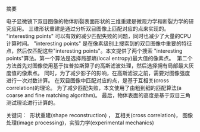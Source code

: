 摘要

电子显微镜下双目图像的物体断裂表面形状的三维重建是微观力学和断裂力学的研究应用。 三维形状重建是通过分析双目图像上匹配对应的点来实现的。 "interesting points" 可以有效的减少匹配失败的问题，同时也减少了大量的CPU计算时间。 "interesting points" 是在像素级别上搜索到的双目图像中重要的特征点，然后仅匹配这些"interesting points"。本文提供了两个搜索 "interesting points"算法。第一个算法是选择局部熵\(local entropy\)最大值的像素点。  第二个方法首先对图像使用基于拉普拉斯算子的高斯滤波处理，然后选择拥有局部最大灰度值的像素点。 同时，为了减少影子的影响，在高斯滤波之前，需要对图像强度进行一次对数计算。 在双目图像中匹配对应的点，是基于互相关\(cross correlation\)的理论。 为了减少匹配失败，本文使用了由粗到细的匹配算法\(a coarse and fine matching algorithm\)。 最后，物体表面的高度是基于双目三角测试理论进行计算的。

  


关键词：  形状重建\(shape reconstruction\) ， 互相关\(cross correlation\)， 图像处理\(image processing\)，实验力学\(experimental mechanics\)


